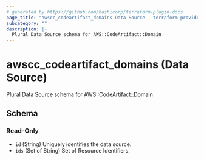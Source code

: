 ```yaml
---
# generated by https://github.com/hashicorp/terraform-plugin-docs
page_title: "awscc_codeartifact_domains Data Source - terraform-provider-awscc"
subcategory: ""
description: |-
  Plural Data Source schema for AWS::CodeArtifact::Domain
---
```


# awscc_codeartifact_domains (Data Source)

Plural Data Source schema for AWS::CodeArtifact::Domain



<!-- schema generated by tfplugindocs -->
## Schema

### Read-Only

- `id` (String) Uniquely identifies the data source.
- `ids` (Set of String) Set of Resource Identifiers.
